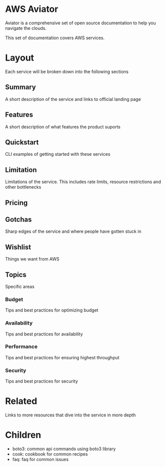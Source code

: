 # AWS Aviator

Aviator is a comprehensive set of open source documentation to help you navigate the clouds.

This set of documentation covers AWS services.

# Layout
Each service will be broken down into the following sections

## Summary
A short description of the service and links to official landing page

## Features
A short description of what features the product suports


## Quickstart
CLI examples of getting started with these services

## Limitation
Limitations of the service. This includes rate limits, resource restrictions and other bottlenecks

## Pricing

## Gotchas
Sharp edges of the service and where people have gotten stuck in

## Wishlist
Things we want from AWS

## Topics
Specific areas

### Budget
Tips and best practices for optimizing budget

### Availability
Tips and best practices for availability

### Performance
Tips and best practices for ensuring highest throughput

### Security
Tips and best practices for security

# Related
Links to more resources that dive into the service in more depth

# Children
- boto3: common api commands using boto3 library
- cook: cookbook for common recipes
- faq: faq for common issues
